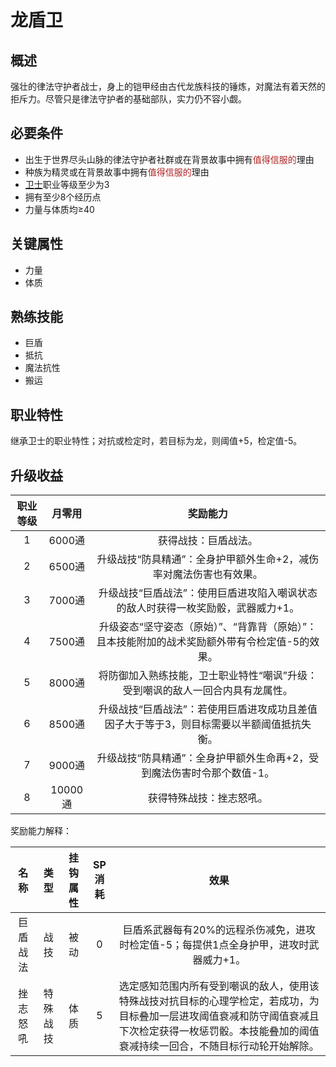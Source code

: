 # 龙盾卫

## 概述

强壮的律法守护者战士，身上的铠甲经由古代龙族科技的锤炼，对魔法有着天然的拒斥力。尽管只是律法守护者的基础部队，实力仍不容小觑。

## 必要条件

* 出生于世界尽头山脉的律法守护者社群或在背景故事中拥有<font color="#B22222">值得信服的</font>理由
* 种族为精灵或在背景故事中拥有<font color="#B22222">值得信服的</font>理由
* <a href="../../../basicJob/Warrior" target="_blank">卫士</a>职业等级至少为3
* 拥有至少8个经历点
* 力量与体质均≥40

## 关键属性

* 力量
* 体质

## 熟练技能

* 巨盾
* 抵抗
* 魔法抗性
* 搬运
  
## 职业特性

继承卫士的职业特性；对抗或检定时，若目标为龙，则阈值+5，检定值-5。

## 升级收益

职业等级|月零用|奖励能力
:--:|:--:|:--:
1|6000通|获得战技：巨盾战法。
2|6500通|升级战技“防具精通”：全身护甲额外生命+2，减伤率对魔法伤害也有效果。
3|7000通|升级战技“巨盾战法”：使用巨盾进攻陷入嘲讽状态的敌人时获得一枚奖励骰，武器威力+1。
4|7500通|升级姿态“坚守姿态（原始）”、“背靠背（原始）”：且本技能附加的战术奖励额外带有令检定值-5的效果。
5|8000通|将防御加入熟练技能，卫士职业特性“嘲讽”升级：受到嘲讽的敌人一回合内具有龙属性。
6|8500通|升级战技“巨盾战法”：若使用巨盾进攻成功且差值因子大于等于3，则目标需要以半额阈值抵抗失衡。
7|9000通|升级战技“防具精通”：全身护甲额外生命再+2，受到魔法伤害时令那个数值-1。
8|10000通|获得特殊战技：挫志怒吼。

奖励能力解释：

名称|类型|挂钩属性|SP消耗|效果
:--:|:--:|:--:|:--:|:--:
巨盾战法|战技|被动|0|巨盾系武器每有20%的远程杀伤减免，进攻时检定值-5；每提供1点全身护甲，进攻时武器威力+1。
挫志怒吼|特殊战技|体质|5|选定感知范围内所有受到嘲讽的敌人，使用该特殊战技对抗目标的心理学检定，若成功，为目标叠加一层进攻阈值衰减和防守阈值衰减且下次检定获得一枚惩罚骰。本技能叠加的阈值衰减持续一回合，不随目标行动轮开始解除。
